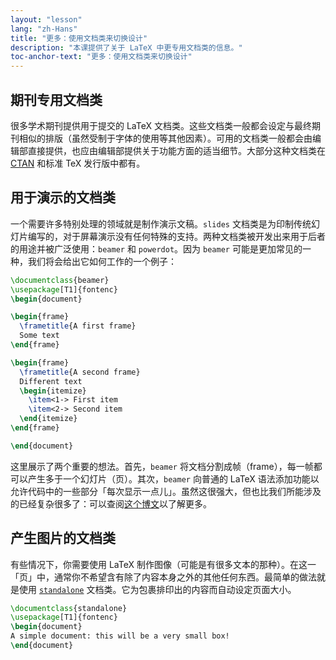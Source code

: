 ```yaml
---
layout: "lesson"
lang: "zh-Hans"
title: "更多：使用文档类来切换设计"
description: "本课提供了关于 LaTeX 中更专用文档类的信息。"
toc-anchor-text: "更多：使用文档类来切换设计"
---
```


## 期刊专用文档类

很多学术期刊提供用于提交的 LaTeX 文档类。这些文档类一般都会设定与最终期刊相似的排版（虽然受制于字体的使用等其他因素）。可用的文档类一般都会由编辑部直接提供，也应由编辑部提供关于功能方面的适当细节。大部分这种文档类在 [CTAN](https://ctan.org) 和标准 TeX 发行版中都有。

## 用于演示的文档类

一个需要许多特别处理的领域就是制作演示文稿。`slides` 文档类是为印制传统幻灯片编写的，对于屏幕演示没有任何特殊的支持。两种文档类被开发出来用于后者的用途并被广泛使用：`beamer` 和 `powerdot`。因为 `beamer` 可能是更加常见的一种，我们将会给出它如何工作的一个例子：

```latex
\documentclass{beamer}
\usepackage[T1]{fontenc}
\begin{document}

\begin{frame}
  \frametitle{A first frame}
  Some text
\end{frame}

\begin{frame}
  \frametitle{A second frame}
  Different text
  \begin{itemize}
    \item<1-> First item
    \item<2-> Second item
  \end{itemize}
\end{frame}

\end{document}
```

这里展示了两个重要的想法。首先，`beamer` 将文档分割成帧（frame），每一帧都可以产生多于一个幻灯片（页）。其次，`beamer` 向普通的 LaTeX 语法添加功能以允许代码中的一些部分「每次显示一点儿」。虽然这很强大，但也比我们所能涉及的已经复杂很多了：可以查阅[这个博文](https://www.texdev.net/2014/01/17/the-beamer-slide-overlay-concept/)以了解更多。

## 产生图片的文档类

有些情况下，你需要使用 LaTeX 制作图像（可能是有很多文本的那种）。在这一「页」中，通常你不希望含有除了内容本身之外的其他任何东西。最简单的做法就是使用 [`standalone`](https://ctan.org/pkg/standalone) 文档类。它为包裹排印出的内容而自动设定页面大小。

```latex
\documentclass{standalone}
\usepackage[T1]{fontenc}
\begin{document}
A simple document: this will be a very small box!
\end{document}
```
